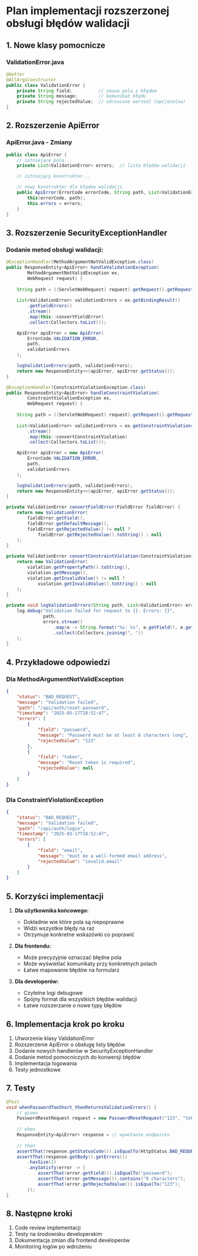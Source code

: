 # Plan implementacji rozszerzonej obsługi błędów walidacji

## 1. Nowe klasy pomocnicze

### ValidationError.java
```java
@Getter
@AllArgsConstructor
public class ValidationError {
    private String field;          // nazwa pola z błędem
    private String message;        // komunikat błędu
    private String rejectedValue;  // odrzucona wartość (opcjonalna)
}
```

## 2. Rozszerzenie ApiError

### ApiError.java - Zmiany
```java
public class ApiError {
    // istniejące pola...
    private List<ValidationError> errors;  // lista błędów walidacji

    // istniejący konstruktor...

    // nowy konstruktor dla błędów walidacji
    public ApiError(ErrorCode errorCode, String path, List<ValidationError> errors) {
        this(errorCode, path);
        this.errors = errors;
    }
}
```

## 3. Rozszerzenie SecurityExceptionHandler

### Dodanie metod obsługi walidacji:

```java
@ExceptionHandler(MethodArgumentNotValidException.class)
public ResponseEntity<ApiError> handleValidationException(
        MethodArgumentNotValidException ex, 
        WebRequest request) {
    
    String path = ((ServletWebRequest) request).getRequest().getRequestURI();
    
    List<ValidationError> validationErrors = ex.getBindingResult()
        .getFieldErrors()
        .stream()
        .map(this::convertFieldError)
        .collect(Collectors.toList());

    ApiError apiError = new ApiError(
        ErrorCode.VALIDATION_ERROR, 
        path,
        validationErrors
    );

    logValidationErrors(path, validationErrors);
    return new ResponseEntity<>(apiError, apiError.getStatus());
}

@ExceptionHandler(ConstraintViolationException.class)
public ResponseEntity<ApiError> handleConstraintViolation(
        ConstraintViolationException ex, 
        WebRequest request) {
    
    String path = ((ServletWebRequest) request).getRequest().getRequestURI();
    
    List<ValidationError> validationErrors = ex.getConstraintViolations()
        .stream()
        .map(this::convertConstraintViolation)
        .collect(Collectors.toList());

    ApiError apiError = new ApiError(
        ErrorCode.VALIDATION_ERROR, 
        path,
        validationErrors
    );

    logValidationErrors(path, validationErrors);
    return new ResponseEntity<>(apiError, apiError.getStatus());
}

private ValidationError convertFieldError(FieldError fieldError) {
    return new ValidationError(
        fieldError.getField(),
        fieldError.getDefaultMessage(),
        fieldError.getRejectedValue() != null ? 
            fieldError.getRejectedValue().toString() : null
    );
}

private ValidationError convertConstraintViolation(ConstraintViolation<?> violation) {
    return new ValidationError(
        violation.getPropertyPath().toString(),
        violation.getMessage(),
        violation.getInvalidValue() != null ? 
            violation.getInvalidValue().toString() : null
    );
}

private void logValidationErrors(String path, List<ValidationError> errors) {
    log.debug("Validation failed for request to {}. Errors: {}", 
              path, 
              errors.stream()
                  .map(e -> String.format("%s: %s", e.getField(), e.getMessage()))
                  .collect(Collectors.joining(", "))
    );
}
```

## 4. Przykładowe odpowiedzi

### Dla MethodArgumentNotValidException
```json
{
    "status": "BAD_REQUEST",
    "message": "Validation failed",
    "path": "/api/auth/reset-password",
    "timestamp": "2025-03-17T18:52:47",
    "errors": [
        {
            "field": "password",
            "message": "Password must be at least 8 characters long",
            "rejectedValue": "123"
        },
        {
            "field": "token",
            "message": "Reset token is required",
            "rejectedValue": null
        }
    ]
}
```

### Dla ConstraintViolationException
```json
{
    "status": "BAD_REQUEST",
    "message": "Validation failed",
    "path": "/api/auth/login",
    "timestamp": "2025-03-17T18:52:47",
    "errors": [
        {
            "field": "email",
            "message": "must be a well-formed email address",
            "rejectedValue": "invalid.email"
        }
    ]
}
```

## 5. Korzyści implementacji

1. **Dla użytkownika końcowego:**
   - Dokładnie wie które pola są niepoprawne
   - Widzi wszystkie błędy na raz
   - Otrzymuje konkretne wskazówki co poprawić

2. **Dla frontendu:**
   - Może precyzyjnie oznaczać błędne pola
   - Może wyświetlać komunikaty przy konkretnych polach
   - Łatwe mapowanie błędów na formularz

3. **Dla developerów:**
   - Czytelne logi debugowe
   - Spójny format dla wszystkich błędów walidacji
   - Łatwe rozszerzanie o nowe typy błędów

## 6. Implementacja krok po kroku

1. Utworzenie klasy ValidationError
2. Rozszerzenie ApiError o obsługę listy błędów
3. Dodanie nowych handlerów w SecurityExceptionHandler
4. Dodanie metod pomocniczych do konwersji błędów
5. Implementacja logowania
6. Testy jednostkowe

## 7. Testy

```java
@Test
void whenPasswordTooShort_thenReturnsValidationErrors() {
    // given
    PasswordResetRequest request = new PasswordResetRequest("123", "token");
    
    // when
    ResponseEntity<ApiError> response = // wywołanie endpointu
    
    // then
    assertThat(response.getStatusCode()).isEqualTo(HttpStatus.BAD_REQUEST);
    assertThat(response.getBody().getErrors())
        .hasSize(1)
        .anySatisfy(error -> {
            assertThat(error.getField()).isEqualTo("password");
            assertThat(error.getMessage()).contains("8 characters");
            assertThat(error.getRejectedValue()).isEqualTo("123");
        });
}
```

## 8. Następne kroki

1. Code review implementacji
2. Testy na środowisku developerskim
3. Dokumentacja zmian dla frontend developerów
4. Monitoring logów po wdrożeniu